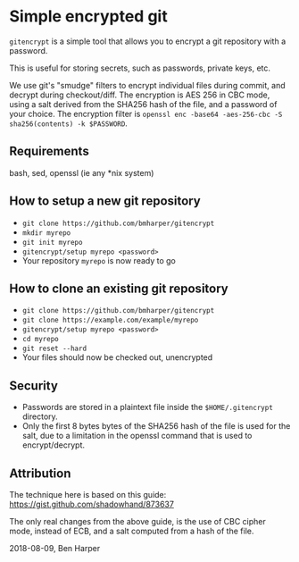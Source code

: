 Simple encrypted git
====================

`gitencrypt` is a simple tool that allows you to encrypt a git repository with a password.

This is useful for storing secrets, such as passwords, private keys, etc.

We use git's "smudge" filters to encrypt individual files during commit, and decrypt during checkout/diff. The encryption is AES 256 in CBC mode, using a salt derived from the SHA256 hash of the file, and a password of your choice.
The encryption filter is `openssl enc -base64 -aes-256-cbc -S sha256(contents) -k $PASSWORD`.

## Requirements
bash, sed, openssl (ie any *nix system)

## How to setup a new git repository
* `git clone https://github.com/bmharper/gitencrypt`
* `mkdir myrepo`
* `git init myrepo`
* `gitencrypt/setup myrepo <password>`
* Your repository `myrepo` is now ready to go

## How to clone an existing git repository
* `git clone https://github.com/bmharper/gitencrypt`
* `git clone https://example.com/example/myrepo`
* `gitencrypt/setup myrepo <password>`
* `cd myrepo`
* `git reset --hard`
* Your files should now be checked out, unencrypted

## Security
* Passwords are stored in a plaintext file inside the `$HOME/.gitencrypt` directory.
* Only the first 8 bytes bytes of the SHA256 hash of the file is used for the salt, due to a limitation in the openssl command that is used to encrypt/decrypt.

## Attribution
The technique here is based on this guide:
https://gist.github.com/shadowhand/873637

The only real changes from the above guide, is the use of CBC cipher mode, instead of ECB, and a salt computed from a hash of the file.

2018-08-09, Ben Harper